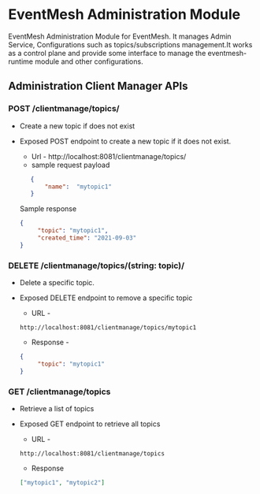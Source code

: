 # EventMesh Administration Module

EventMesh Administration Module for EventMesh. It manages Admin Service, Configurations such as topics/subscriptions management.It works as a control plane and provide some interface to manage the eventmesh-runtime module and other configurations.

## Administration Client Manager APIs

### POST /clientmanage/topics/
- Create a new topic if does not exist
- Exposed POST endpoint to create a new topic if it does not exist.
    * Url - http://localhost:8081/clientmanage/topics/
    * sample request payload 
     ```json
        {
            "name":  "mytopic1"
        }
     ```

   Sample response 

   ```json
   {
        "topic": "mytopic1",
        "created_time": "2021-09-03"
   }
   ```
### DELETE /clientmanage/topics/(string: topic)/
- Delete a specific topic.
- Exposed DELETE endpoint to remove a specific topic
    * URL -     
    ```url 
    http://localhost:8081/clientmanage/topics/mytopic1
    ```
    
    * Response - 
    
   ```json
   {
        "topic": "mytopic1"
   }
   ```

### GET /clientmanage/topics 
- Retrieve a list of topics
- Exposed GET endpoint to retrieve all topics
    * URL - 
    ```url 
    http://localhost:8081/clientmanage/topics
    ```
    * Response 
    
   ```json
   ["mytopic1", "mytopic2"]
   ```

